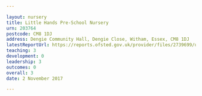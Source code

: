 ```yaml
---

layout: nursery
title: Little Hands Pre-School Nursery
urn: 203764
postcode: CM8 1DJ
address: Dengie Community Hall, Dengie Close, Witham, Essex, CM8 1DJ
latestReportUrl: https://reports.ofsted.gov.uk/provider/files/2739699/urn/203764.pdf
teaching: 3
development: 0
leadership: 3
outcomes: 0
overall: 3
date: 2 November 2017

---
```

